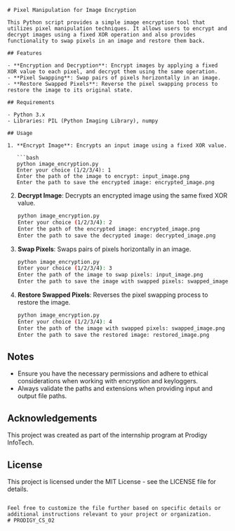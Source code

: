 
```
# Pixel Manipulation for Image Encryption

This Python script provides a simple image encryption tool that utilizes pixel manipulation techniques. It allows users to encrypt and decrypt images using a fixed XOR operation and also provides functionality to swap pixels in an image and restore them back.

## Features

- **Encryption and Decryption**: Encrypt images by applying a fixed XOR value to each pixel, and decrypt them using the same operation.
- **Pixel Swapping**: Swap pairs of pixels horizontally in an image.
- **Restore Swapped Pixels**: Reverse the pixel swapping process to restore the image to its original state.

## Requirements

- Python 3.x
- Libraries: PIL (Python Imaging Library), numpy

## Usage

1. **Encrypt Image**: Encrypts an input image using a fixed XOR value.

   ```bash
   python image_encryption.py
   Enter your choice (1/2/3/4): 1
   Enter the path of the image to encrypt: input_image.png
   Enter the path to save the encrypted image: encrypted_image.png
   ```

2. **Decrypt Image**: Decrypts an encrypted image using the same fixed XOR value.

   ```bash
   python image_encryption.py
   Enter your choice (1/2/3/4): 2
   Enter the path of the encrypted image: encrypted_image.png
   Enter the path to save the decrypted image: decrypted_image.png
   ```

3. **Swap Pixels**: Swaps pairs of pixels horizontally in an image.

   ```bash
   python image_encryption.py
   Enter your choice (1/2/3/4): 3
   Enter the path of the image to swap pixels: input_image.png
   Enter the path to save the image with swapped pixels: swapped_image.png
   ```

4. **Restore Swapped Pixels**: Reverses the pixel swapping process to restore the image.

   ```bash
   python image_encryption.py
   Enter your choice (1/2/3/4): 4
   Enter the path of the image with swapped pixels: swapped_image.png
   Enter the path to save the restored image: restored_image.png
   ```

## Notes

- Ensure you have the necessary permissions and adhere to ethical considerations when working with encryption and keyloggers.
- Always validate the paths and extensions when providing input and output file paths.

## Acknowledgements

This project was created as part of the internship program at Prodigy InfoTech.

## License

This project is licensed under the MIT License - see the LICENSE file for details.
```

Feel free to customize the file further based on specific details or additional instructions relevant to your project or organization.
# PRODIGY_CS_02
